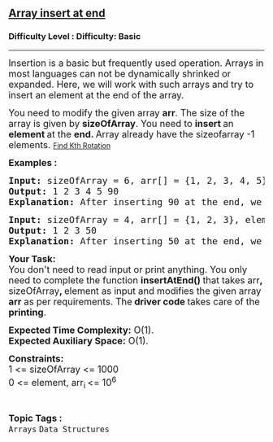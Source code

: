 <h2><a href="https://www.geeksforgeeks.org/problems/array-insert-at-end/1?page=1&category=Arrays&status=unsolved&sortBy=submissions">Array insert at end</a></h2><h3>Difficulty Level : Difficulty: Basic</h3><hr><div class="problems_problem_content__Xm_eO"><p><span style="font-size: 18px;">Insertion is a basic but frequently used operation. Arrays in most languages can not be dynamically shrinked or expanded. Here, we will work with such arrays and try to insert an element at the end of the array.</span></p>
<p><span style="font-size: 18px;">You need to modify the given array <strong>arr</strong>. The size of the array is given by <strong>sizeOfArray</strong>. You need to <strong>insert </strong>an <strong>element </strong>at the&nbsp;<strong>end. </strong>Array already have the sizeofarray -1 elements. </span><a class="reportedIssues_anchorTag__VKRFb" href="https://www.geeksforgeeks.org/problems/rotation4723/1?utm_source=youtube&amp;utm_medium=collab_striver_ytdescription&amp;utm_campaign=rotation" target="_blank" rel="noopener noreferrer">Find Kth Rotation</a></p>
<p><span style="font-size: 18px;"><strong>Examples :<br></strong></span></p>
<pre><span style="font-size: 18px;"><strong>Input: </strong>sizeOfArray = 6, arr[] = {1, 2, 3, 4, 5}, element = 90
<strong>Output: </strong>1 2 3 4 5 90
<strong>Explanation: </strong>After inserting 90 at the end, we have array elements as 1 2 3 4 5 90.</span></pre>
<pre><span style="font-size: 18px;"><strong>Input: </strong>sizeOfArray = 4, arr[] = {1, 2, 3}, element = 50
<strong>Output: </strong>1 2 3 50
<strong>Explanation: </strong>After inserting 50 at the end, we have array elements as 1 2 3 50.</span>
</pre>
<p><strong><span style="font-size: 18px;">Your Task:</span></strong><br><span style="font-size: 18px;">You don't need to read input or print anything.&nbsp;You only need to complete the function <strong>insertAtEnd() </strong>that takes arr<strong>, </strong>sizeOfArray<strong>, </strong>element as input and modifies the given array <strong>arr</strong> as per requirements. The<strong> driver code </strong>takes care of the <strong>printing</strong>.</span></p>
<p><span style="font-size: 18px;"><strong>Expected Time Complexity:</strong>&nbsp;O(1).<br><strong>Expected Auxiliary Space:</strong>&nbsp;O(1).</span></p>
<p><strong><span style="font-size: 18px;">Constraints:</span></strong><br><span style="font-size: 18px;">1 &lt;= sizeOfArray &lt;= 1000<br>0 &lt;= element, arr<sub>i </sub>&lt;= 10<sup>6</sup></span></p></div><br><p><span style=font-size:18px><strong>Topic Tags : </strong><br><code>Arrays</code>&nbsp;<code>Data Structures</code>&nbsp;